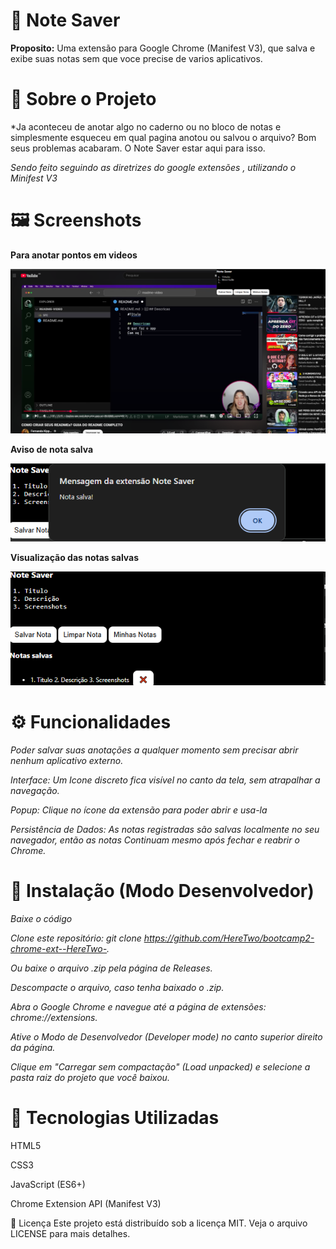 # 📔 Note Saver

**Proposito:**  Uma extensão para Google Chrome (Manifest V3), que salva e exibe suas notas sem que voce precise de varios aplicativos.

# 📖 Sobre o Projeto

*Ja aconteceu de anotar algo no caderno ou no bloco de notas e simplesmente esqueceu em qual pagina anotou ou salvou o arquivo? Bom seus problemas acabaram. O Note Saver estar aqui para isso.

*Sendo feito seguindo as diretrizes do google extensões , utilizando o Minifest V3*

# 🖼️ Screenshots

**Para anotar pontos em videos**

![Screenshot 1](icons/Anotar_pontos_em_video_1.png)

**Aviso de nota salva**

![Screenshot 1](icons/Nota_Salva.png)

**Visualização das notas salvas**

![Screenshot 1](icons/Show_Notas_Salvas.png)

# ⚙️ Funcionalidades

*Poder salvar suas anotações a qualquer momento sem precisar abrir nenhum aplicativo externo.*

*Interface: Um Icone discreto fica visível no canto da tela, sem atrapalhar a navegação.*

*Popup: Clique no ícone da extensão para poder abrir e usa-la*

*Persistência de Dados: As notas registradas são salvas localmente no seu navegador, então as notas Continuam mesmo após fechar e reabrir o Chrome.*

# 📝 Instalação (Modo Desenvolvedor)

 *Baixe o código*

*Clone este repositório: git clone https://github.com/HereTwo/bootcamp2-chrome-ext--HereTwo-.*

*Ou baixe o arquivo .zip pela página de Releases.*

*Descompacte o arquivo, caso tenha baixado o .zip.*

*Abra o Google Chrome e navegue até a página de extensões: chrome://extensions.*

*Ative o Modo de Desenvolvedor (Developer mode) no canto superior direito da página.*

*Clique em "Carregar sem compactação" (Load unpacked) e selecione a pasta raiz do projeto que você baixou.*

# 📜 Tecnologias Utilizadas

HTML5

CSS3

JavaScript (ES6+)

Chrome Extension API (Manifest V3)

📄 Licença
Este projeto está distribuído sob a licença MIT. Veja o arquivo LICENSE para mais detalhes.
